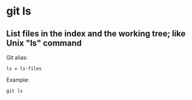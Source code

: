 # git ls

## List files in the index and the working tree; like Unix "ls" command

Git alias:

```git
ls = ls-files
```

Example:

```shell
git ls
```
